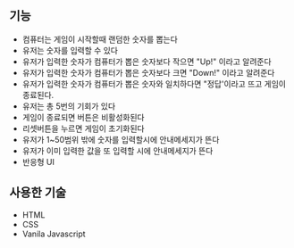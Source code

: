 ## 기능
* 컴퓨터는 게임이 시작할때 랜덤한 숫자를 뽑는다
* 유저는 숫자를 입력할 수 있다
* 유저가 입력한 숫자가 컴퓨터가 뽑은 숫자보다 작으면 "Up!" 이라고 알려준다
* 유저가 입력한 숫자가 컴퓨터가 뽑은 숫자보다 크면 "Down!" 이라고 알려준다
* 유저가 입력한 숫자가 컴퓨터가 뽑은 숫자와 일치하다면 "정답'이라고 뜨고 게임이 종료된다.
* 유저는 총 5번의 기회가 있다
* 게임이 종료되면 버튼은 비활성화된다
* 리셋버튼을 누르면 게임이 초기화된다
* 유저가 1~50범위 밖에 숫자를 입력할시에 안내메세지가 뜬다
* 유저가 이미 입력한 값을 또 입력할 시에 안내메세지가 뜬다
* 반응형 UI

## 사용한 기술
* HTML
* CSS
* Vanila Javascript
